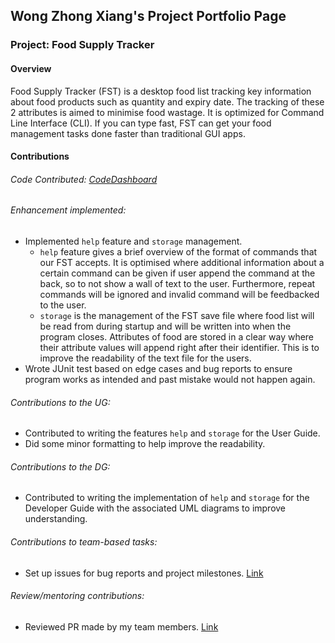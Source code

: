 ## Wong Zhong Xiang's Project Portfolio Page
### Project: Food Supply Tracker

#### Overview
Food Supply Tracker (FST) is a desktop food list tracking key information about food products such as quantity and 
expiry date. The tracking of these 2 attributes is aimed to minimise food wastage. It is optimized for Command Line Interface (CLI). If you can type fast, FST can get your food management
tasks done faster than traditional GUI apps.

#### Contributions

###### Code Contributed: [CodeDashboard](https://nus-cs2113-ay2223s2.github.io/tp-dashboard/?search=ZhongXiangWong&sort=groupTitle&sortWithin=title&timeframe=commit&mergegroup=&groupSelect=groupByRepos&breakdown=true&checkedFileTypes=docs~functional-code~test-code~other&since=2023-02-17&tabOpen=true&tabType=authorship&tabAuthor=ZhongXiangWong&tabRepo=AY2223S2-CS2113-W13-3%2Ftp%5Bmaster%5D&authorshipIsMergeGroup=false&authorshipFileTypes=docs~functional-code~test-code&authorshipIsBinaryFileTypeChecked=false&authorshipIsIgnoredFilesChecked=false)

###### Enhancement implemented:
* Implemented `help` feature and `storage` management.
  * `help` feature gives a brief overview of the format of  commands that our FST accepts. It is optimised where 
  additional information about a certain command can be given if user append the command at the back, so to not show a 
  wall of text to the user. Furthermore, repeat commands will be ignored and invalid command will be feedbacked 
  to the user.
  * `storage` is the management of the FST save file where food list will be read from during startup and will be
  written into when the program closes. Attributes of food are stored in a clear way where their attribute values will 
  append right after their identifier. This is to improve the readability of the text file for the users.
* Wrote JUnit test based on edge cases and bug reports to ensure program works as intended and past mistake 
would not happen again.
  
###### Contributions to the UG:
* Contributed to writing the features `help` and `storage` for the User Guide.
* Did some minor formatting to help improve the readability.

###### Contributions to the DG:
* Contributed to writing the implementation of `help` and `storage` for the Developer Guide with 
the associated UML diagrams to improve understanding.

###### Contributions to team-based tasks:
* Set up issues for bug reports and project milestones. [Link](https://github.com/AY2223S2-CS2113-W13-3/tp/issues?q=is%3Aissue+author%3AZhongXiangWong+is%3Aclosed)

###### Review/mentoring contributions:
* Reviewed PR made by my team members. [Link](https://github.com/AY2223S2-CS2113-W13-3/tp/pulls?q=is%3Apr+reviewed-by%3AZhongXiangWong+is%3Aclosed)

